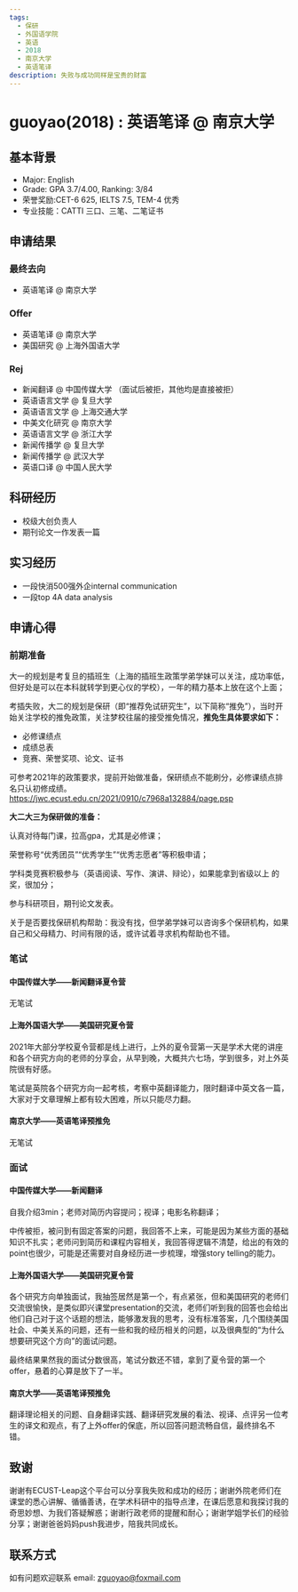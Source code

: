 ```yaml
---
tags:
  - 保研
  - 外国语学院
  - 英语
  - 2018
  - 南京大学
  - 英语笔译
description: 失败与成功同样是宝贵的财富
---
```


# guoyao(2018) : 英语笔译 @ 南京大学

## 基本背景

- Major: English
- Grade:  GPA 3.7/4.00, Ranking: 3/84
- 荣誉奖励:CET-6 625, IELTS 7.5, TEM-4 优秀
- 专业技能：CATTI 三口、三笔、二笔证书

## 申请结果

### 最终去向

- 英语笔译 @ 南京大学

### Offer

- 英语笔译 @ 南京大学
- 美国研究 @ 上海外国语大学

### Rej

- 新闻翻译 @ 中国传媒大学 （面试后被拒，其他均是直接被拒）
- 英语语言文学 @ 复旦大学
- 英语语言文学 @ 上海交通大学
- 中美文化研究 @ 南京大学
- 英语语言文学 @ 浙江大学
- 新闻传播学 @ 复旦大学
- 新闻传播学 @ 武汉大学
- 英语口译 @ 中国人民大学

## 科研经历

- 校级大创负责人
- 期刊论文一作发表一篇

## 实习经历

- 一段快消500强外企internal communication
- 一段top 4A data analysis

## 申请心得

### 前期准备

大一的规划是考复旦的插班生（上海的插班生政策学弟学妹可以关注，成功率低，但好处是可以在本科就转学到更心仪的学校），一年的精力基本上放在这个上面；

考插失败，大二的规划是保研（即“推荐免试研究生”，以下简称“推免”），当时开始关注学校的推免政策，关注梦校往届的接受推免情况，**推免生具体要求如下：**

- 必修课绩点
- 成绩总表
- 竞赛、荣誉奖项、论文、证书

可参考2021年的政策要求，提前开始做准备，保研绩点不能刷分，必修课绩点排名只认初修成绩。<https://jwc.ecust.edu.cn/2021/0910/c7968a132884/page.psp>

**大二大三为保研做的准备：**

认真对待每门课，拉高gpa，尤其是必修课；

荣誉称号“优秀团员”“优秀学生”“优秀志愿者”等积极申请；

学科类竞赛积极参与（英语阅读、写作、演讲、辩论），如果能拿到省级以上 的奖，很加分；

参与科研项目，期刊论文发表。

关于是否要找保研机构帮助：我没有找，但学弟学妹可以咨询多个保研机构，如果自己和父母精力、时间有限的话，或许试着寻求机构帮助也不错。

### 笔试

#### 中国传媒大学——新闻翻译夏令营

无笔试

#### 上海外国语大学——美国研究夏令营

2021年大部分学校夏令营都是线上进行，上外的夏令营第一天是学术大佬的讲座和各个研究方向的老师的分享会，从早到晚，大概共六七场，学到很多，对上外英院很有好感。

笔试是英院各个研究方向一起考核，考察中英翻译能力，限时翻译中英文各一篇，大家对于文章理解上都有较大困难，所以只能尽力翻。

#### 南京大学——英语笔译预推免

无笔试

### 面试

#### 中国传媒大学——新闻翻译

自我介绍3min；老师对简历内容提问；视译；电影名称翻译；

中传被拒，被问到有固定答案的问题，我回答不上来，可能是因为某些方面的基础知识不扎实；老师问到简历和课程内容相关，我回答得逻辑不清楚，给出的有效的point也很少，可能是还需要对自身经历进一步梳理，增强story telling的能力。

#### 上海外国语大学——美国研究夏令营

各个研究方向单独面试，我抽签居然是第一个，有点紧张，但和美国研究的老师们交流很愉快，是类似即兴课堂presentation的交流，老师们听到我的回答也会给出他们自己对于这个话题的想法，能够激发我的思考，没有标准答案，几个围绕美国社会、中美关系的问题，还有一些和我的经历相关的问题，以及很典型的“为什么想要研究这个方向”的面试问题。

最终结果果然我的面试分数很高，笔试分数还不错，拿到了夏令营的第一个offer，悬着的心算是放下了一半。

#### 南京大学——英语笔译预推免

翻译理论相关的问题、自身翻译实践、翻译研究发展的看法、视译、点评另一位考生的译文和观点，有了上外offer的保底，所以回答问题流畅自信，最终排名不错。

## 致谢

谢谢有ECUST-Leap这个平台可以分享我失败和成功的经历；谢谢外院老师们在课堂的悉心讲解、循循善诱，在学术科研中的指导点津，在课后愿意和我探讨我的奇思妙想、为我们答疑解惑；谢谢行政老师的提醒和耐心；谢谢学姐学长们的经验分享；谢谢爸爸妈妈push我进步，陪我共同成长。

## 联系方式

如有问题欢迎联系 email: zguoyao@foxmail.com
